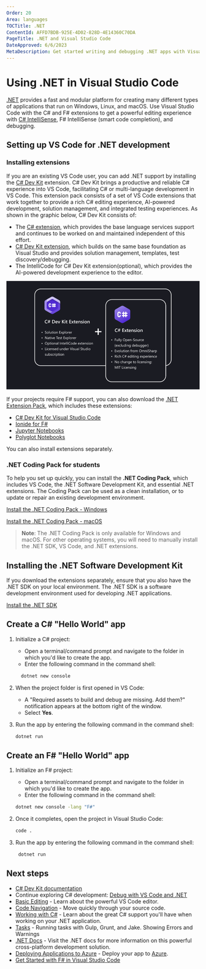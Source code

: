 ```yaml
---
Order: 20
Area: languages
TOCTitle: .NET
ContentId: AFFD7BDB-925E-4D02-828D-4E14360C70DA
PageTitle: .NET and Visual Studio Code
DateApproved: 6/6/2023
MetaDescription: Get started writing and debugging .NET apps with Visual Studio Code.
---
```


# Using .NET in Visual Studio Code

[.NET](https://dotnet.microsoft.com) provides a fast and modular platform for creating many different types of applications that run on Windows, Linux, and macOS. Use Visual Studio Code with the C# and F# extensions to get a powerful editing experience with [C# IntelliSense](https://learn.microsoft.com/visualstudio/ide/visual-csharp-intellisense), F# IntelliSense (smart code completion), and debugging.

## Setting up VS Code for .NET development

### Installing extensions

If you are an existing VS Code user, you can add .NET support by installing the [C# Dev Kit](https://marketplace.visualstudio.com/items?itemName=ms-dotnettools.csdevkit) extension. C# Dev Kit brings a productive and reliable C# experience into VS Code, facilitating C# or multi-language development in VS Code. This extension pack consists of a set of VS Code extensions that work together to provide a rich C# editing experience, AI-powered development, solution management, and integrated testing experiences. As shown in the graphic below, C# Dev Kit consists of:

- The [C# extension](https://marketplace.visualstudio.com/items?itemName=ms-dotnettools.csharp), which provides the base language services support and continues to be worked on and maintained independent of this effort.
- [C# Dev Kit extension](https://marketplace.visualstudio.com/items?itemName=ms-dotnettools.csdevkit), which builds on the same base foundation as Visual Studio and provides solution management, templates, test discovery/debugging.
- The IntelliCode for C# Dev Kit extension(optional), which provides the AI-powered development experience to the editor.

![C# Dev Kit extension](images/csharp/csharp-devkit.png)

If your projects require F# support, you can also download the [.NET Extension Pack](https://marketplace.visualstudio.com/items?itemName=ms-dotnettools.vscode-dotnet-pack), which includes these extensions:

- [C# Dev Kit for Visual Studio Code](https://marketplace.visualstudio.com/items?itemName=ms-dotnettools.csdevkit)
- [Ionide for F#](https://marketplace.visualstudio.com/items?itemName=Ionide.Ionide-fsharp)
- [Jupyter Notebooks](https://marketplace.visualstudio.com/items?itemName=ms-toolsai.jupyter)
- [Polyglot Notebooks](https://marketplace.visualstudio.com/items?itemName=ms-dotnettools.dotnet-interactive-vscode)

You can also install extensions separately.

### .NET Coding Pack for students

To help you set up quickly, you can install the **.NET Coding Pack**, which includes VS Code, the .NET Software Development Kit, and essential .NET extensions. The Coding Pack can be used as a clean installation, or to update or repair an existing development environment.

<a class="install-extension-btn" onclick="pushCodingPackEvent('dotnet', 'win')" href="https://aka.ms/dotnet-coding-pack-win">Install the .NET Coding Pack - Windows</a>

<a class="install-extension-btn" onclick="pushCodingPackEvent('dotnet', 'mac')" href="https://aka.ms/dotnet-coding-pack-mac">Install the .NET Coding Pack - macOS</a><br />

> **Note**: The .NET Coding Pack is only available for Windows and macOS. For other operating systems, you will need to manually install the .NET SDK, VS Code, and .NET extensions.

## Installing the .NET Software Development Kit

If you download the extensions separately, ensure that you also have the .NET SDK on your local environment. The .NET SDK is a software development environment used for developing .NET applications.

<a class="install-extension-btn" href="https://aka.ms/vscDocs/dotnet/download">Install the .NET SDK</a>

## Create a C# "Hello World" app

1. Initialize a C# project:

   - Open a terminal/command prompt and navigate to the folder in which you'd like to create the app.
   - Enter the following command in the command shell:

   ```bat
     dotnet new console
   ```

2. When the project folder is first opened in VS Code:

   - A "Required assets to build and debug are missing. Add them?" notification appears at the bottom right of the window.
   - Select **Yes**.

3. Run the app by entering the following command in the command shell:

   ```bat
   dotnet run
   ```

## Create an F# "Hello World" app

1. Initialize an F# project:

   - Open a terminal/command prompt and navigate to the folder in which you'd like to create the app.
   - Enter the following command in the command shell:

   ```bat
   dotnet new console -lang "F#"
   ```

2. Once it completes, open the project in Visual Studio Code:

   ```bat
   code .
   ```

3. Run the app by entering the following command in the command shell:

   ```bat
    dotnet run
   ```

## Next steps

- [C# Dev Kit documentation](/docs/csharp/get-started.md)
- Continue exploring C# development: [Debug with VS Code and .NET](https://learn.microsoft.com/dotnet/core/tutorials/debugging-with-visual-studio-code)
- [Basic Editing](/docs/editor/codebasics.md) - Learn about the powerful VS Code editor.
- [Code Navigation](/docs/editor/editingevolved.md) - Move quickly through your source code.
- [Working with C#](/docs/languages/csharp.md) - Learn about the great C# support you'll have when working on your .NET application.
- [Tasks](/docs/editor/tasks.md) - Running tasks with Gulp, Grunt, and Jake. Showing Errors and Warnings
- [.NET Docs](https://learn.microsoft.com/dotnet) - Visit the .NET docs for more information on this powerful cross-platform development solution.
- [Deploying Applications to Azure](/docs/azure/deployment.md) - Deploy your app to [Azure](https://azure.microsoft.com).
- [Get Started with F# in Visual Studio Code](https://learn.microsoft.com/dotnet/fsharp/get-started/get-started-vscode)
